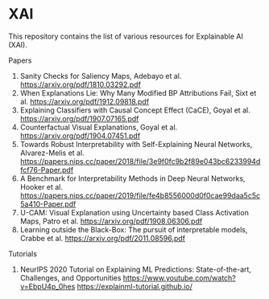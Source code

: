 # XAI
This repository contains the list of various resources for Explainable AI (XAI).


Papers
1. Sanity Checks for Saliency Maps, Adebayo et al. https://arxiv.org/pdf/1810.03292.pdf
2. When Explanations Lie: Why Many Modified BP Attributions Fail, Sixt et al.  https://arxiv.org/pdf/1912.09818.pdf
3. Explaining Classifiers with Causal Concept Effect (CaCE), Goyal et al. https://arxiv.org/pdf/1907.07165.pdf
4. Counterfactual Visual Explanations, Goyal et al. https://arxiv.org/pdf/1904.07451.pdf
5. Towards Robust Interpretability with Self-Explaining Neural Networks, Alvarez-Melis et al. https://papers.nips.cc/paper/2018/file/3e9f0fc9b2f89e043bc6233994dfcf76-Paper.pdf
6. A Benchmark for Interpretability Methods in Deep Neural Networks, Hooker et al. https://papers.nips.cc/paper/2019/file/fe4b8556000d0f0cae99daa5c5c5a410-Paper.pdf
7. U-CAM: Visual Explanation using Uncertainty based Class Activation Maps, Patro et al. https://arxiv.org/pdf/1908.06306.pdf
8. Learning outside the Black-Box: The pursuit of interpretable models, Crabbe et al. https://arxiv.org/pdf/2011.08596.pdf

Tutorials
1. NeurIPS 2020 Tutorial on Explaining ML Predictions: State-of-the-art, Challenges, and Opportunities https://www.youtube.com/watch?v=EbpU4p_0hes https://explainml-tutorial.github.io/
